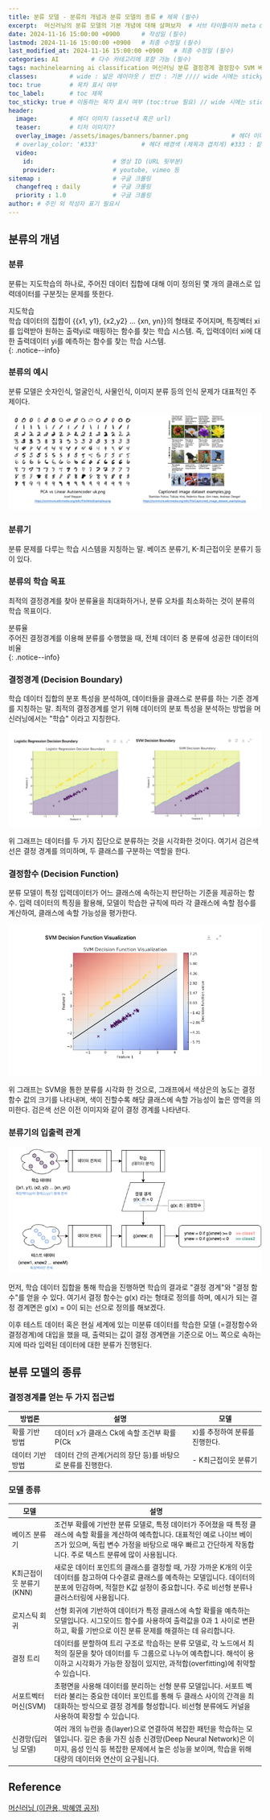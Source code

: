 ```yaml
---
title: 분류 모델 - 분류의 개념과 분류 모델의 종류 # 제목 (필수)
excerpt:  머신러닝의 분류 모델의 기본 개념에 대해 살펴보자  # 서브 타이틀이자 meta description (필수)
date: 2024-11-16 15:00:00 +0900      # 작성일 (필수)
lastmod: 2024-11-16 15:00:00 +0900   # 최종 수정일 (필수)
last_modified_at: 2024-11-16 15:00:00 +0900   # 최종 수정일 (필수)
categories: AI         # 다수 카테고리에 포함 가능 (필수)
tags: machinelearning ai classification 머신러닝 분류 결정경계 결정함수 SVM 베이즈분류기 KNN 로지스틱회귀 결정트리                     # 태그 복수개 가능 (필수)
classes:         # wide : 넓은 레이아웃 / 빈칸 : 기본 //// wide 시에는 sticky toc 불가
toc: true        # 목차 표시 여부
toc_label:       # toc 제목
toc_sticky: true # 이동하는 목차 표시 여부 (toc:true 필요) // wide 시에는 sticky toc 불가
header: 
  image:         # 헤더 이미지 (asset내 혹은 url)
  teaser:        # 티저 이미지??
  overlay_image: /assets/images/banners/banner.png            # 헤더 이미지 (제목과 겹치게)
  # overlay_color: '#333'            # 헤더 배경색 (제목과 겹치게) #333 : 짙은 회색 (필수)
  video:
    id:                      # 영상 ID (URL 뒷부분)
    provider:                # youtube, vimeo 등
sitemap :                    # 구글 크롤링
  changefreq : daily         # 구글 크롤링
  priority : 1.0             # 구글 크롤링
author: # 주인 외 작성자 표기 필요시
---
```

<!--postNo: 20241116_001-->

## 분류의 개념  

### 분류  

분류는 지도학습의 하나로, 주어진 데이터 집합에 대해 이미 정의된 몇 개의 클래스로 입력데이터를 구분짓는 문제를 뜻한다.  

지도학습  
학습 데이터의 집합이 \{\{x1, y1}, {x2,y2} ... \{xn, yn\}\}의 형태로 주어지며, 특징벡터 xi를 입력받아 원하는 출력yi로 매핑하는 함수를 찾는 학습 시스템. 즉, 입력데이터 xi에 대한 출력데이터 yi를 예측하는 함수를 찾는 학습 시스템.  
{: .notice--info}

### 분류의 예시  

분류 모델은 숫자인식, 얼굴인식, 사물인식, 이미지 분류 등의 인식 문제가 대표적인 주제이다.  

![](/assets/images/20241116_001_001.png)

### 분류기  

분류 문제를 다루는 학습 시스템을 지칭하는 말. 베이즈 분류기, K-최근접이웃 분류기 등이 있다.  

### 분류의 학습 목표  

최적의 결정경계를 찾아 분류율을 최대화하거나, 분류 오차를 최소화하는 것이 분류의 학습 목표이다.    

분류율  
주어진 결정경계를 이용해 분류를 수행했을 때, 전체 데이터 중 분류에 성공한 데이터의 비율  
{: .notice--info}

### 결정경계 (Decision Boundary)  

학습 데이터 집합의 분포 특성을 분석하여, 데이터들을 클래스로 분류를 하는 기준 경계를 지칭하는 말. 최적의 결정경계를 얻기 위해 데이터의 분포 특성을 분석하는 방법을 머신러닝에서는 "학습" 이라고 지칭한다.  

![](/assets/images/20241116_001_002.png)

위 그래프는 데이터를 두 가지 집단으로 분류하는 것을 시각화한 것이다. 여기서 검은색 선은 결정 경계를 의미하며, 두 클래스를 구분하는 역할을 한다.  

### 결정함수 (Decision Function)  

분류 모델이 특정 입력데이터가 어느 클래스에 속하는지 판단하는 기준을 제공하는 함수. 입력 데이터의 특징을 활용해, 모델이 학습한 규칙에 따라 각 클래스에 속할 점수를 계산하여, 클래스에 속할 가능성을 평가한다.  

![](/assets/images/20241116_001_003.png)  

위 그래프는 SVM을 통한 분류를 시각화 한 것으로, 그래프에서 색상은의 농도는 결정 함수 값의 크기를 나타내며, 색이 진할수록 해당 클래스에 속할 가능성이 높은 영역을 의미한다. 검은색 선은 이전 이미지와 같이 결정 경계를 나타낸다.  


### 분류기의 입출력 관계  

![](/assets/images/20241116_001_004.png)

먼저, 학습 데이터 집합을 통해 학습을 진행하면 학습의 결과로 "결정 경계"와 "결정 함수"를 얻을 수 있다. 여기서 결정 함수는 g(x) 라는 형태로 정의를 하며, 예시가 되는 결정 경계면은 g(x) = 0이 되는 선으로 정의를 해보겠다.  

이후 테스트 데이터 혹은 현실 세계에 있는 미분류 데이터를 학습한 모델 (=결정함수와 결정경계)에 대입을 했을 때, 출력되는 값이 결정 경계면을 기준으로 어느 쪽으로 속하는지에 따라 입력된 데이터에 대한 분류가 진행된다.  


## 분류 모델의 종류  

### 결정경계를 얻는 두 가지 접근법  

|방법론|설명|모델|
|---|---|---|
|확률 기반 방법|데이터 x가 클래스 Ck에 속할 조건부 확률P(Ck|x)를 추정하여 분류를 진행한다.|- 베이즈 분류기|
|데이터 기반 방법|데이터 간의 관계(거리의 장단 등)를 바탕으로 분류를 진행한다.|- K최근접이웃 분류기|

### 모델 종류  

|모델|설명|
|---|---|
|베이즈 분류기|조건부 확률에 기반한 분류 모델로, 특정 데이터가 주어졌을 때 특정 클래스에 속할 확률을 계산하여 예측합니다. 대표적인 예로 나이브 베이즈가 있으며, 독립 변수 가정을 바탕으로 매우 빠르고 간단하게 작동합니다. 주로 텍스트 분류에 많이 사용됩니다.|
|K최근접이웃 분류기(KNN)|새로운 데이터 포인트의 클래스를 결정할 때, 가장 가까운 K개의 이웃 데이터를 참고하여 다수결로 클래스를 예측하는 모델입니다. 데이터의 분포에 민감하며, 적절한 K값 설정이 중요합니다. 주로 비선형 분류나 클러스터링에 사용됩니다.|
|로지스틱 회귀|선형 회귀에 기반하여 데이터가 특정 클래스에 속할 확률을 예측하는 모델입니다. 시그모이드 함수를 사용하여 출력값을 0과 1 사이로 변환하고, 확률 기반으로 이진 분류 문제를 해결하는 데 유리합니다.|
|결정 트리|데이터를 분할하여 트리 구조로 학습하는 분류 모델로, 각 노드에서 최적의 질문을 찾아 데이터를 두 그룹으로 나누어 예측합니다. 해석이 용이하고 시각화가 가능한 장점이 있지만, 과적합(overfitting)에 취약할 수 있습니다.|
|서포트벡터머신(SVM)|초평면을 사용해 데이터를 분리하는 선형 분류 모델입니다. 서포트 벡터라 불리는 중요한 데이터 포인트를 통해 두 클래스 사이의 간격을 최대화하는 방식으로 결정 경계를 형성합니다. 비선형 분류에도 커널을 사용하여 확장할 수 있습니다.|
|신경망(딥러닝 모델)|여러 개의 뉴런을 층(layer)으로 연결하여 복잡한 패턴을 학습하는 모델입니다. 깊은 층을 가진 심층 신경망(Deep Neural Network)은 이미지, 음성 인식 등 복잡한 문제에서 높은 성능을 보이며, 학습을 위해 대량의 데이터와 연산이 요구됩니다.|

## Reference  

[머신러닝 (이관용, 박혜영 공저)](https://search.shopping.naver.com/book/catalog/33751852618?cat_id=50005558&frm=PBOKPRO&query=머신러닝+이관용&NaPm=ct%3Dm3hfzyhc%7Cci%3D228c56736e9b189c35b08cbd8c5ddb7f9e67e63e%7Ctr%3Dboknx%7Csn%3D95694%7Chk%3D8bfde20797c97955dc000ea62799753a0da42a06)  
  